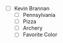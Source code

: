  - [ ] Kevin Brannan
     - [ ] Pennsylvania
     - [ ] Pizza
     - [ ] Archery
     - [ ] Favorite Color
